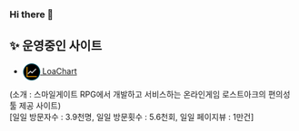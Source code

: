 ### Hi there 👋

## ✨ 운영중인 사이트
- <a href="https://loachart.com" align="center"><img src="/img/loachart.png" width="30px" valign="middle"> LoaChart</a>

(소개 : 스마일게이트 RPG에서 개발하고 서비스하는 온라인게임 로스트아크의 편의성 툴 제공 사이트)
<br>
[일일 방문자수 : 3.9천명, 
일일 방문횟수 : 5.6천회, 
일일 페이지뷰 : 1만건]
